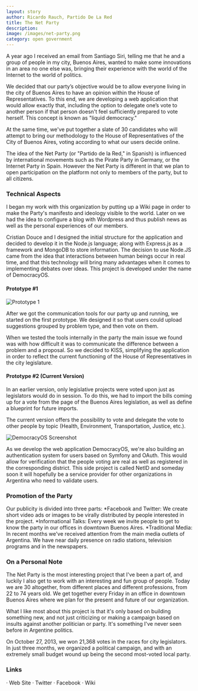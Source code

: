 ```yaml
---
layout: story
author: Ricardo Rauch, Partido De La Red
title: The Net Party
description: 
image: /images/net-party.png
category: open government
---
```


A year ago I received an email from Santiago Siri, telling me that he and a group of people in my city, Buenos Aires, wanted to make some innovations in an area no one else was, bringing their experience with the world of the Internet to the world of politics.
 
We decided that our party’s objective would be to allow everyone living in the city of Buenos Aires to have an opinion within the House of Representatives. To this end, we are developing a web application that would allow exactly that, including the option to delegate one’s vote to another person if that person doesn't feel sufficiently prepared to vote herself. This concept is known as "liquid democracy."
 
At the same time, we've put together a slate of 30 candidates who will attempt to bring our methodology to the House of Representatives of the City of Buenos Aires, voting according to what our users decide online.
 
The idea of the Net Party (or "Partido de la Red," in Spanish) is influenced by international movements such as the Pirate Party in Germany, or the Internet Party in Spain. However the Net Party is different in that we plan to open participation on the platform not only to members of the party, but to all citizens.
 
### Technical Aspects
 
I began my work with this organization by putting up a Wiki page in order to make the Party's manifesto and ideology visible to the world. Later on we had the idea to configure a blog with Wordpress and thus publish news as well as the personal experiences of our members.
 
Cristian Douce and I designed the initial structure for the application and decided to develop it in the Node.js language; along with Express.js as a framework and MongoDB to store information. The decision to use Node.JS came from the idea that interactions between human beings occur in real time, and that this technology will bring many advantages when it comes to implementing debates over ideas. This project is developed under the name of DemocracyOS.
 
#### Prototype #1

![Prototype 1](https://i.cloudup.com/kJCt5blEFJ.png)
 
After we got the communication tools for our party up and running, we started on the first prototype. We designed it so that users could upload suggestions grouped by problem type, and then vote on them.
 
When we tested the tools internally in the party the main issue we found was with how difficult it was to communicate the difference between a problem and a proposal. So we decided to KISS, simplifying the application in order to reflect the current functioning of the House of Representatives in the city legislature. 


#### Prototype #2 (Current Version)
 
In an earlier version, only legislative projects were voted upon just as legislators would do in session. To do this, we had to import the bills coming up for a vote from the page of the Buenos Aires legislation, as well as define a blueprint for future imports.
 
The current version offers the possibility to vote and delegate the vote to other people by topic (Health, Environment, Transportation, Justice, etc.).

![DemocracyOS Screenshot](https://i.cloudup.com/wTTj1VdFmj.png)
 
As we develop the web application DemocracyOS, we're also building an authentication system for users based on Symfony and OAuth. This would allow for verification that the people voting are real as well as registered in the corresponding district. This side project is called NetID and someday soon it will hopefully be a service provider for other organizations in Argentina who need to validate users.
 
### Promotion of the Party
 
Our publicity is divided into three parts:
*Facebook and Twitter: We create short video ads or images to be virally distributed by people interested in the project.
*Informational Talks: Every week we invite people to get to know the party in our offices in downtown Buenos Aires.
*Traditional Media: In recent months we've received attention from the main media outlets of Argentina. We have near daily presence on radio stations, television programs and in the newspapers.
 
### On a Personal Note
 
The Net Party is the most interesting project that I've been a part of, and luckily I also get to work with an interesting and fun group of people. Today we are 30 altogether, from different places and different professions, from 22 to 74 years old. We get together every Friday in an office in downtown Buenos Aires where we plan for the present and future of our organization.
  
What I like most about this project is that it's only based on building something new, and not just criticizing or making a campaign based on insults against another politician or party. It's something I've never seen before in Argentine politics.
 
On October 27, 2013, we won 21,368 votes in the races for city legislators. In just three months, we organized a political campaign, and with an extremely small budget wound up being the second most-voted local party.

 
### Links
· Web Site
· Twitter
· Facebook
· Wiki


